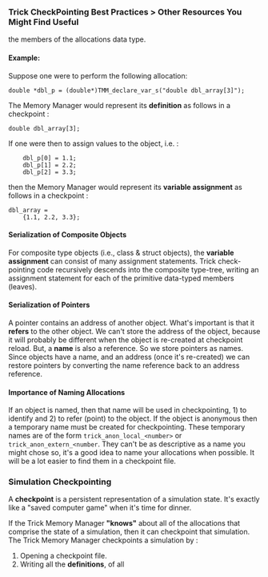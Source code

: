 ### Trick CheckPointing Best Practices > Other Resources You Might Find Useful

 the members of the allocations data type.

#### Example:

Suppose one were to perform the following allocation:

```double *dbl_p = (double*)TMM_declare_var_s("double dbl_array[3]");```

The Memory Manager would represent its **definition** as follows in a checkpoint :

```
double dbl_array[3];
```

If one were then to assign values to the object, i.e. :

```
    dbl_p[0] = 1.1;
    dbl_p[1] = 2.2;
    dbl_p[2] = 3.3;
```

then the Memory Manager would represent its **variable assignment** as follows in a checkpoint :

```
dbl_array =
    {1.1, 2.2, 3.3};
```
<a id=serialization-of-composite-objects></a>
#### Serialization of Composite Objects
For composite type objects (i.e., class & struct objects), the **variable assignment** can consist of many assignment statements. Trick check-pointing code recursively descends into the composite type-tree, writing an assignment statement for each of the primitive data-typed members (leaves).

<a id=serialization-of-pointers></a>
#### Serialization of Pointers
A pointer contains an address of another object. What's important is that it **refers** to the other object. We can't store the address of the object, because it will probably be different when the object is re-created at checkpoint reload. But, a **name** is also a reference. So we store pointers as names. Since objects have a name, and an address (once it's re-created) we can restore pointers by converting the name reference back to an address reference.

<a id=importance-of-naming-allocations></a>
#### Importance of Naming Allocations
If an object is named, then that name will be used in checkpointing, 1) to identify and 2) to refer (point) to the object. If the object is anonymous then a temporary name must be created for checkpointing. These temporary names are of the form ```trick_anon_local_<number>``` or ```trick_anon_extern_<number```. They can't be as descriptive as a name you might chose so, it's a good idea to name your allocations when possible. It will be a lot easier to find them in a checkpoint file.

<a id=simulation-checkpointing></a>
### Simulation Checkpointing

A **checkpoint** is a persistent representation of a simulation state. It's exactly like a "saved computer game" when it's time for dinner.

If the Trick Memory Manager **"knows"** about all of the allocations that comprise the state of a simulation, then it can checkpoint that simulation. The Trick Memory Manager checkpoints a simulation by :

1. Opening a checkpoint file.
1. Writing all the **definitions**, of all
